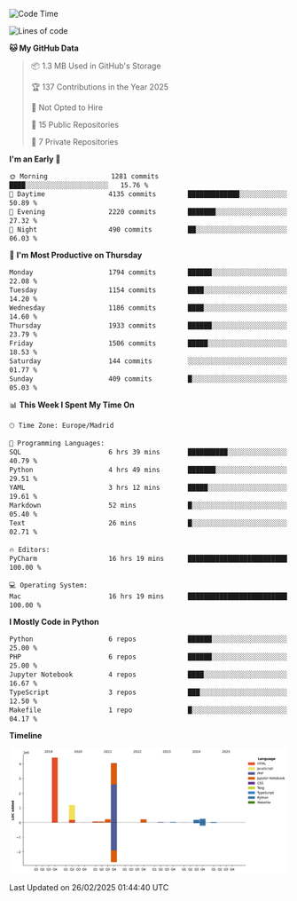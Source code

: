 <!--START_SECTION:waka-->
![Code Time](http://img.shields.io/badge/Code%20Time-674%20hrs%2025%20mins-blue)

![Lines of code](https://img.shields.io/badge/From%20Hello%20World%20I%27ve%20Written-10.8%20million%20lines%20of%20code-blue)

**🐱 My GitHub Data** 

> 📦 1.3 MB Used in GitHub's Storage 
 > 
> 🏆 137 Contributions in the Year 2025
 > 
> 🚫 Not Opted to Hire
 > 
> 📜 15 Public Repositories 
 > 
> 🔑 7 Private Repositories 
 > 
**I'm an Early 🐤** 

```text
🌞 Morning                1281 commits        ████░░░░░░░░░░░░░░░░░░░░░   15.76 % 
🌆 Daytime                4135 commits        █████████████░░░░░░░░░░░░   50.89 % 
🌃 Evening                2220 commits        ███████░░░░░░░░░░░░░░░░░░   27.32 % 
🌙 Night                  490 commits         ██░░░░░░░░░░░░░░░░░░░░░░░   06.03 % 
```
📅 **I'm Most Productive on Thursday** 

```text
Monday                   1794 commits        ██████░░░░░░░░░░░░░░░░░░░   22.08 % 
Tuesday                  1154 commits        ████░░░░░░░░░░░░░░░░░░░░░   14.20 % 
Wednesday                1186 commits        ████░░░░░░░░░░░░░░░░░░░░░   14.60 % 
Thursday                 1933 commits        ██████░░░░░░░░░░░░░░░░░░░   23.79 % 
Friday                   1506 commits        █████░░░░░░░░░░░░░░░░░░░░   18.53 % 
Saturday                 144 commits         ░░░░░░░░░░░░░░░░░░░░░░░░░   01.77 % 
Sunday                   409 commits         █░░░░░░░░░░░░░░░░░░░░░░░░   05.03 % 
```


📊 **This Week I Spent My Time On** 

```text
🕑︎ Time Zone: Europe/Madrid

💬 Programming Languages: 
SQL                      6 hrs 39 mins       ██████████░░░░░░░░░░░░░░░   40.79 % 
Python                   4 hrs 49 mins       ███████░░░░░░░░░░░░░░░░░░   29.51 % 
YAML                     3 hrs 12 mins       █████░░░░░░░░░░░░░░░░░░░░   19.61 % 
Markdown                 52 mins             █░░░░░░░░░░░░░░░░░░░░░░░░   05.40 % 
Text                     26 mins             █░░░░░░░░░░░░░░░░░░░░░░░░   02.71 % 

🔥 Editors: 
PyCharm                  16 hrs 19 mins      █████████████████████████   100.00 % 

💻 Operating System: 
Mac                      16 hrs 19 mins      █████████████████████████   100.00 % 
```

**I Mostly Code in Python** 

```text
Python                   6 repos             ██████░░░░░░░░░░░░░░░░░░░   25.00 % 
PHP                      6 repos             ██████░░░░░░░░░░░░░░░░░░░   25.00 % 
Jupyter Notebook         4 repos             ████░░░░░░░░░░░░░░░░░░░░░   16.67 % 
TypeScript               3 repos             ███░░░░░░░░░░░░░░░░░░░░░░   12.50 % 
Makefile                 1 repo              █░░░░░░░░░░░░░░░░░░░░░░░░   04.17 % 
```



**Timeline**

![Lines of Code chart](https://raw.githubusercontent.com/danisoronellas/danisoronellas/main/assets/bar_graph.png)


 Last Updated on 26/02/2025 01:44:40 UTC
<!--END_SECTION:waka-->
